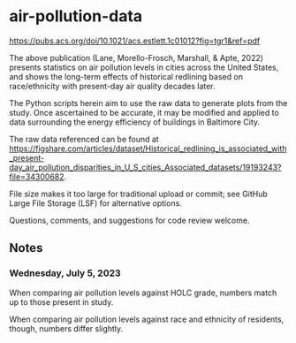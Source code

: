 # air-pollution-data
https://pubs.acs.org/doi/10.1021/acs.estlett.1c01012?fig=tgr1&ref=pdf

The above publication (Lane, Morello-Frosch, Marshall, & Apte, 2022) presents
statistics on air pollution levels in cities across the United States, and
shows the long-term effects of historical redlining based on race/ethnicity
with present-day air quality decades later.

The Python scripts herein aim to use the raw data to generate plots from the
study. Once ascertained to be accurate, it may be modified and applied to data
surrounding the energy efficiency of buildings in Baltimore City.

The raw data referenced can be found at
https://figshare.com/articles/dataset/Historical_redlining_is_associated_with_present-day_air_pollution_disparities_in_U_S_cities_Associated_datasets/19193243?file=34300682.

File size makes it too large for traditional upload or commit; see GitHub
Large File Storage (LSF) for alternative options.

Questions, comments, and suggestions for code review welcome.

## Notes

### Wednesday, July 5, 2023

When comparing air pollution levels against HOLC grade, numbers match up to
those present in study.

When comparing air pollution levels against race and ethnicity of residents,
though, numbers differ slightly.
